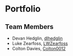# Portfolio
## Team Members
- Devan Hedglin, [dlhedglin](https://github.com/dlhedglin)
- Luke Zearfoss, [LWZearfoss](https://github.com/lwzearfoss)
- Colton Davies, [Colton0012](https://github.com/Colton0012)

